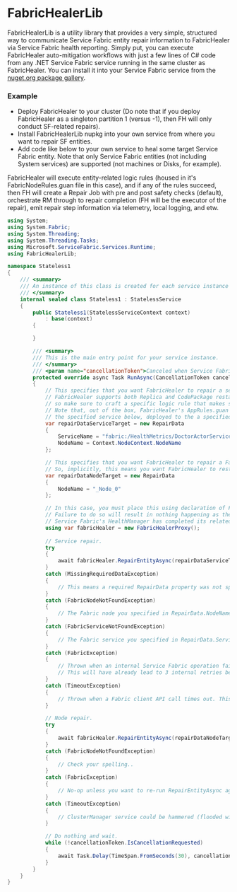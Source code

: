 ﻿# FabricHealerLib

FabricHealerLib is a utility library that provides a very simple, structured way to communicate Service Fabric entity repair information to FabricHealer via Service Fabric health
reporting. Simply put, you can execute FabricHealer auto-mitigation workflows with just a few lines of C# code from any .NET Service Fabric service running in the same cluster
as FabricHealer. You can install it into your Service Fabric service from the [nuget.org package gallery](...). 

### Example

- Deploy FabricHealer to your cluster (Do note that if you deploy FabricHealer as a singleton partition 1 (versus -1), then FH will only conduct SF-related repairs).
- Install FabricHealerLib nupkg into your own service from where you want to repair SF entities.
- Add code like below to your own service to heal some target Service Fabric entity. Note that only Service Fabric entities (not including System services) are supported (not machines or Disks, for example).

FabricHealer will execute entity-related logic rules (housed in it's FabricNodeRules.guan file in this case), and if any of the rules succeed, then FH will create a Repair Job with pre and post safety checks (default),
orchestrate RM through to repair completion (FH will be the executor of the repair), emit repair step information via telemetry, local logging, and etw.

```C#
using System;
using System.Fabric;
using System.Threading;
using System.Threading.Tasks;
using Microsoft.ServiceFabric.Services.Runtime;
using FabricHealerLib;

namespace Stateless1
{
    /// <summary>
    /// An instance of this class is created for each service instance by the Service Fabric runtime.
    /// </summary>
    internal sealed class Stateless1 : StatelessService
    {
        public Stateless1(StatelessServiceContext context)
            : base(context)
        {

        }

        /// <summary>
        /// This is the main entry point for your service instance.
        /// </summary>
        /// <param name="cancellationToken">Canceled when Service Fabric needs to shut down this service instance.</param>
        protected override async Task RunAsync(CancellationToken cancellationToken)
        {
            // This specifies that you want FabricHealer to repair a service instance deployed to a Fabric node named NodeName.
            // FabricHealer supports both Replica and CodePackage restarts of services. The logic rules will dictate which one of these happens,
            // so make sure to craft a specific logic rule that makes sense for you (and use some logic!).
            // Note that, out of the box, FabricHealer's AppRules.guan file already has a restart replica catch-all (applies to any service) rule that will restart the primary replica of
            // the specified service below, deployed to the a specified Fabric node. 
            var repairDataServiceTarget = new RepairData
            {
                ServiceName = "fabric:/HealthMetrics/DoctorActorServiceType",
                NodeName = Context.NodeContext.NodeName
            };

            // This specifies that you want FabricHealer to repair a Fabric node named NodeName. The only supported repair in FabricHealer is a Restart.
            // So, implicitly, this means you want FabricHealer to restart _Node_0.
            var repairDataNodeTarget = new RepairData
            {
                NodeName = "_Node_0"
            };

            // In this case, you must place this using declaration of FabricHealerProxy instance at function scope (so, not within the try below).
            // Failure to do so will result in nothing happening as the FabricClient instance that FabricHealerProxy creates will have closed before
            // Service Fabric's HealthManager has completed its related work.
            using var fabricHealer = new FabricHealerProxy();
        
            // Service repair.
            try
            {
                await fabricHealer.RepairEntityAsync(repairDataServiceTarget, cancellationToken, TimeSpan.FromMinutes(5));
            }
            catch (MissingRequiredDataException)
            {
                // This means a required RepairData property was not specified. For example, RepairData.NodeName was not set.
            }
            catch (FabricNodeNotFoundException)
            {
                // The Fabric node you specified in RepairData.NodeName does not exist.
            }
            catch (FabricServiceNotFoundException)
            {
                // The Fabric service you specified in RepairData.ServiceName does not exist.
            }
            catch (FabricException)
            {
                // Thrown when an internal Service Fabric operation fails. Internally, RepairEntityAsync will retry failed Fabric client operations 3 times.
                // This will have already lead to 3 internal retries before surfacing here.
            }
            catch (TimeoutException)
            {
                // Thrown when a Fabric client API call times out. This will have already lead to 3 internal retries before surfacing here.
            }

            // Node repair.
            try
            {
                await fabricHealer.RepairEntityAsync(repairDataNodeTarget, cancellationToken, TimeSpan.FromMinutes(5));
            }
            catch (FabricNodeNotFoundException)
            {
                // Check your spelling..
            }
            catch (FabricException)
            {
                // No-op unless you want to re-run RepairEntityAsync again..
            }
            catch (TimeoutException)
            {
                // ClusterManager service could be hammered (flooded with queries), for example. You could retry RepairEntityAsync again after you wait a bit..
            }

            // Do nothing and wait.
            while (!cancellationToken.IsCancellationRequested)
            {
                await Task.Delay(TimeSpan.FromSeconds(30), cancellationToken);
            }
        }
    }
}
```

